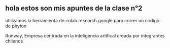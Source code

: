 ## hola estos son mis apuntes  de la clase n°2
utilizamos la herramienta de colab.research.google para correr un codigo de phyton

Runway, Empresa centrada en la inteligencia artifical creada por integrantes chilenos

